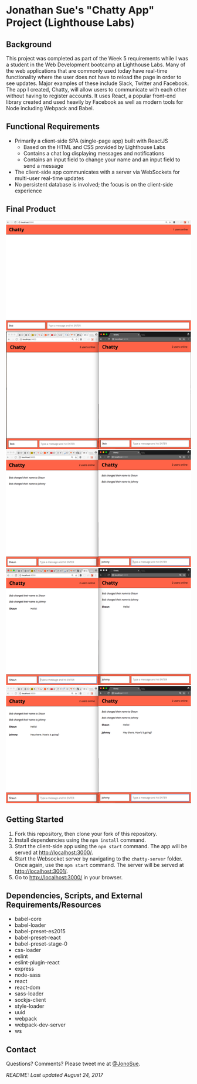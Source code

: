 # Jonathan Sue's "Chatty App" Project (Lighthouse Labs)


## Background
This project was completed as part of the Week 5 requirements while I was a student in the Web Development bootcamp at Lighthouse Labs. Many of the web applications that are commonly used today have real-time functionality where the user does not have to reload the page in order to see updates. Major examples of these include Slack, Twitter and Facebook. The app I created, Chatty, will allow users to communicate with each other without having to register accounts. It uses React, a popular front-end library created and used heavily by Facebook as well as modern tools for Node including Webpack and Babel.


## Functional Requirements

- Primarily a client-side SPA (single-page app) built with ReactJS
  * Based on the HTML and CSS provided by Lighthouse Labs
  * Contains a chat log displaying messages and notifications
  * Contains an input field to change your name and an input field to send a message
- The client-side app communicates with a server via WebSockets for multi-user real-time updates
- No persistent database is involved; the focus is on the client-side experience


## Final Product

!["Screenshot of Home Page"](https://raw.githubusercontent.com/jonosue/chatty-app/master/docs/home-page.png)
!["Screenshot of Home Page with Two Users Online"](https://raw.githubusercontent.com/jonosue/chatty-app/master/docs/two-users-online.png)
!["Screenshot of Two Online Users Renaming Themselves"](https://raw.githubusercontent.com/jonosue/chatty-app/master/docs/users-rename.png)
!["Screenshot of User 1 Broadcasting a Message"](https://raw.githubusercontent.com/jonosue/chatty-app/master/docs/user1-message-to-all.png)
!["Screenshot of User 2 Broadcasting a Message"](https://raw.githubusercontent.com/jonosue/chatty-app/master/docs/user2-message-to-all.png)


## Getting Started

1. Fork this repository, then clone your fork of this repository.
2. Install dependencies using the `npm install` command.
3. Start the client-side app using the `npm start` command. The app will be served at <http://localhost:3000/>.
4. Start the Websocket server by navigating to the `chatty-server` folder. Once again, use the `npm start` command. The server will be served at <http://localhost:3001/>.
4. Go to <http://localhost:3000/> in your browser.


## Dependencies, Scripts, and External Requirements/Resources

- babel-core
- babel-loader
- babel-preset-es2015
- babel-preset-react
- babel-preset-stage-0
- css-loader
- eslint
- eslint-plugin-react
- express
- node-sass
- react
- react-dom
- sass-loader
- sockjs-client
- style-loader
- uuid
- webpack
- webpack-dev-server
- ws


## Contact

Questions? Comments? Please tweet me at [@JonoSue](http://twitter.com/JonoSue).


*README: Last updated August 24, 2017*
